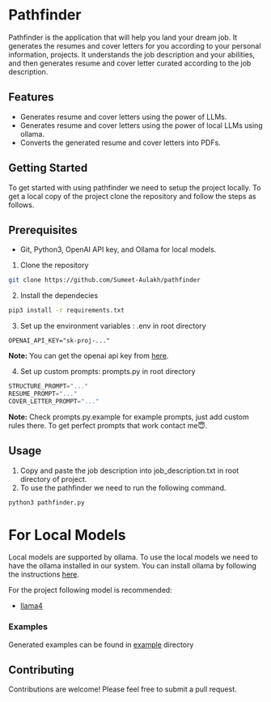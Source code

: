 # Pathfinder

Pathfinder is the application that will help you land your dream job. It generates the resumes and cover letters for you according to your personal information, projects. It understands the job description and your abilities, and then generates resume and cover letter curated according to the job description.

## Features

- Generates resume and cover letters using the power of LLMs.
- Generates resume and cover letters using the power of local LLMs using ollama.
- Converts the generated resume and cover letters into PDFs.

## Getting Started

To get started with using pathfinder we need to setup the project locally. To get a local copy of the project clone the repository and follow the steps as follows.

## Prerequisites

- Git, Python3, OpenAI API key, and Ollama for local models.

1. Clone the repository
```bash
git clone https://github.com/Sumeet-Aulakh/pathfinder
```

2. Install the dependecies

```bash
pip3 install -r requirements.txt
```

3. Set up the environment variables : .env in root directory

```.env
OPENAI_API_KEY="sk-proj-..."
```
**Note:** You can get the openai api key from [here](https://platform.openai.com/account/api-keys).

4. Set up custom prompts: prompts.py in root directory
```python
STRUCTURE_PROMPT="..."
RESUME_PROMPT="..."
COVER_LETTER_PROMPT="..."
```
**Note:** Check prompts.py.example for example prompts, just add custom rules there. 
To get perfect prompts that work contact me😇.

## Usage
1. Copy and paste the job description into job_description.txt in root directory of project.
2. To use the pathfinder we need to run the following command.

```bash
python3 pathfinder.py
```

# For Local Models

Local models are supported by ollama. To use the local models we need to have the ollama installed in our system. You can install ollama by following the instructions [here](https://github.com/ollama/ollama).

For the project following model is recommended:
- [llama4](https://ollama.com/library/llama4)

### Examples
Generated examples can be found in [example](https://github.com/Sumeet-Aulakh/pathfinder/tree/master/examples) directory

## Contributing

Contributions are welcome! Please feel free to submit a pull request.

